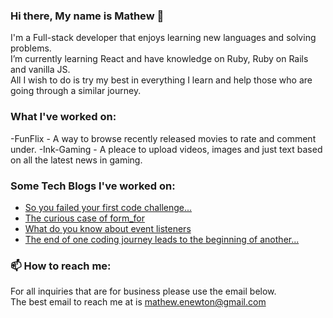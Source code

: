 ### Hi there, My name is Mathew 👋

<!--
**majormatt28/majormatt28** is a ✨ _special_ ✨ repository because its `README.md` (this file) appears on your GitHub profile.

Here are some ideas to get you started:

- 🔭 I’m currently working on ...
- 🌱 I’m currently learning ...
- 👯 I’m looking to collaborate on ...
- 🤔 I’m looking for help with ...
- 💬 Ask me about ...
- 📫 How to reach me: ...
- 😄 Pronouns: ...
- ⚡ Fun fact: ...
-->
I'm a Full-stack developer that enjoys learning new languages and solving problems.\
I’m currently learning React and have knowledge on Ruby, Ruby on Rails and vanilla JS.\
All I wish to do is try my best in everything I learn and help those who are going through a similar journey.

### What I've worked on:
-FunFlix - A way to browse recently released movies to rate and comment under.
-Ink-Gaming - A pleace to upload videos, images and just text based on all the latest news in gaming.


### Some Tech Blogs I've worked on:

- [So you failed your first code challenge...](https://mathew-enewton.medium.com/so-you-failed-your-first-code-challenge-84cb23007f8b)
- [The curious case of form_for](https://mathew-enewton.medium.com/the-curious-case-of-form-for-64d4ebd46ba1)
- [What do you know about event listeners](https://mathew-enewton.medium.com/what-do-you-know-about-event-listeners-603f5357b172)
- [The end of one coding journey leads to the beginning of another...](https://mathew-enewton.medium.com/the-end-of-one-coding-journey-leads-to-the-beginning-of-another-abe67a89fcf6)

### 📫 How to reach me:
For all inquiries that are for business please use the email below.\
The best email to reach me at is mathew.enewton@gmail.com


